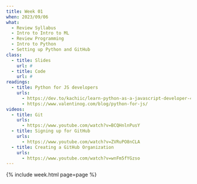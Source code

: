 ```yaml
---
title: Week 01
when: 2023/09/06
what:
  - Review Syllabus
  - Intro to Intro to ML
  - Review Programming
  - Intro to Python
  - Setting up Python and GitHub
class:
  - title: Slides
    url: #
  - title: Code
    url: #
readings:
  - title: Python for JS developers
    urls:
      - https://dev.to/kachiic/learn-python-as-a-javascript-developer-422j
      - https://www.valentinog.com/blog/python-for-js/
videos:
  - title: Git
    urls:
      - https://www.youtube.com/watch?v=BCQHnlnPusY
  - title: Signing up for GitHub
    urls:
      - https://www.youtube.com/watch?v=ZVRuPO8nCLA
  - title: Creating a GitHub Organization
    urls:
      - https://www.youtube.com/watch?v=wnFm5fYGzso
---
```

{% include week.html page=page %}
